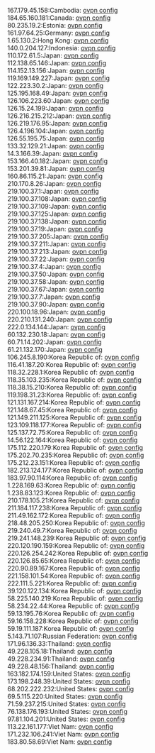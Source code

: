 167.179.45.158:Cambodia: [ovpn config](vpn/167_179_45_158.ovpn)  
184.65.160.181:Canada: [ovpn config](vpn/184_65_160_181.ovpn)  
80.235.19.2:Estonia: [ovpn config](vpn/80_235_19_2.ovpn)  
161.97.64.25:Germany: [ovpn config](vpn/161_97_64_25.ovpn)  
1.65.130.2:Hong Kong: [ovpn config](vpn/1_65_130_2.ovpn)  
140.0.204.127:Indonesia: [ovpn config](vpn/140_0_204_127.ovpn)  
110.172.61.5:Japan: [ovpn config](vpn/110_172_61_5.ovpn)  
112.138.65.146:Japan: [ovpn config](vpn/112_138_65_146.ovpn)  
114.152.13.156:Japan: [ovpn config](vpn/114_152_13_156.ovpn)  
119.169.149.227:Japan: [ovpn config](vpn/119_169_149_227.ovpn)  
122.223.30.2:Japan: [ovpn config](vpn/122_223_30_2.ovpn)  
125.195.168.49:Japan: [ovpn config](vpn/125_195_168_49.ovpn)  
126.106.223.60:Japan: [ovpn config](vpn/126_106_223_60.ovpn)  
126.15.24.199:Japan: [ovpn config](vpn/126_15_24_199.ovpn)  
126.216.215.212:Japan: [ovpn config](vpn/126_216_215_212.ovpn)  
126.219.176.95:Japan: [ovpn config](vpn/126_219_176_95.ovpn)  
126.4.196.104:Japan: [ovpn config](vpn/126_4_196_104.ovpn)  
126.55.195.75:Japan: [ovpn config](vpn/126_55_195_75.ovpn)  
133.32.129.21:Japan: [ovpn config](vpn/133_32_129_21.ovpn)  
14.3.166.39:Japan: [ovpn config](vpn/14_3_166_39.ovpn)  
153.166.40.182:Japan: [ovpn config](vpn/153_166_40_182.ovpn)  
153.201.39.81:Japan: [ovpn config](vpn/153_201_39_81.ovpn)  
160.86.115.21:Japan: [ovpn config](vpn/160_86_115_21.ovpn)  
210.170.8.26:Japan: [ovpn config](vpn/210_170_8_26.ovpn)  
219.100.37.1:Japan: [ovpn config](vpn/219_100_37_1.ovpn)  
219.100.37.108:Japan: [ovpn config](vpn/219_100_37_108.ovpn)  
219.100.37.109:Japan: [ovpn config](vpn/219_100_37_109.ovpn)  
219.100.37.125:Japan: [ovpn config](vpn/219_100_37_125.ovpn)  
219.100.37.138:Japan: [ovpn config](vpn/219_100_37_138.ovpn)  
219.100.37.19:Japan: [ovpn config](vpn/219_100_37_19.ovpn)  
219.100.37.205:Japan: [ovpn config](vpn/219_100_37_205.ovpn)  
219.100.37.211:Japan: [ovpn config](vpn/219_100_37_211.ovpn)  
219.100.37.213:Japan: [ovpn config](vpn/219_100_37_213.ovpn)  
219.100.37.22:Japan: [ovpn config](vpn/219_100_37_22.ovpn)  
219.100.37.4:Japan: [ovpn config](vpn/219_100_37_4.ovpn)  
219.100.37.50:Japan: [ovpn config](vpn/219_100_37_50.ovpn)  
219.100.37.58:Japan: [ovpn config](vpn/219_100_37_58.ovpn)  
219.100.37.67:Japan: [ovpn config](vpn/219_100_37_67.ovpn)  
219.100.37.7:Japan: [ovpn config](vpn/219_100_37_7.ovpn)  
219.100.37.90:Japan: [ovpn config](vpn/219_100_37_90.ovpn)  
220.100.18.96:Japan: [ovpn config](vpn/220_100_18_96.ovpn)  
220.210.131.240:Japan: [ovpn config](vpn/220_210_131_240.ovpn)  
222.0.134.144:Japan: [ovpn config](vpn/222_0_134_144.ovpn)  
60.132.230.18:Japan: [ovpn config](vpn/60_132_230_18.ovpn)  
60.71.14.202:Japan: [ovpn config](vpn/60_71_14_202.ovpn)  
61.21.132.170:Japan: [ovpn config](vpn/61_21_132_170.ovpn)  
106.245.8.190:Korea Republic of: [ovpn config](vpn/106_245_8_190.ovpn)  
116.41.187.20:Korea Republic of: [ovpn config](vpn/116_41_187_20.ovpn)  
118.32.228.1:Korea Republic of: [ovpn config](vpn/118_32_228_1.ovpn)  
118.35.103.235:Korea Republic of: [ovpn config](vpn/118_35_103_235.ovpn)  
118.38.15.210:Korea Republic of: [ovpn config](vpn/118_38_15_210.ovpn)  
119.198.31.23:Korea Republic of: [ovpn config](vpn/119_198_31_23.ovpn)  
121.131.167.214:Korea Republic of: [ovpn config](vpn/121_131_167_214.ovpn)  
121.148.67.45:Korea Republic of: [ovpn config](vpn/121_148_67_45.ovpn)  
121.149.211.125:Korea Republic of: [ovpn config](vpn/121_149_211_125.ovpn)  
123.109.118.177:Korea Republic of: [ovpn config](vpn/123_109_118_177.ovpn)  
125.137.72.75:Korea Republic of: [ovpn config](vpn/125_137_72_75.ovpn)  
14.56.122.164:Korea Republic of: [ovpn config](vpn/14_56_122_164.ovpn)  
175.112.220.179:Korea Republic of: [ovpn config](vpn/175_112_220_179.ovpn)  
175.202.70.235:Korea Republic of: [ovpn config](vpn/175_202_70_235.ovpn)  
175.212.23.151:Korea Republic of: [ovpn config](vpn/175_212_23_151.ovpn)  
182.213.124.177:Korea Republic of: [ovpn config](vpn/182_213_124_177.ovpn)  
183.97.90.114:Korea Republic of: [ovpn config](vpn/183_97_90_114.ovpn)  
1.228.169.63:Korea Republic of: [ovpn config](vpn/1_228_169_63.ovpn)  
1.238.83.123:Korea Republic of: [ovpn config](vpn/1_238_83_123.ovpn)  
210.178.105.21:Korea Republic of: [ovpn config](vpn/210_178_105_21.ovpn)  
211.184.117.238:Korea Republic of: [ovpn config](vpn/211_184_117_238.ovpn)  
211.49.162.172:Korea Republic of: [ovpn config](vpn/211_49_162_172.ovpn)  
218.48.205.250:Korea Republic of: [ovpn config](vpn/218_48_205_250.ovpn)  
219.240.49.7:Korea Republic of: [ovpn config](vpn/219_240_49_7.ovpn)  
219.241.148.239:Korea Republic of: [ovpn config](vpn/219_241_148_239.ovpn)  
220.120.190.159:Korea Republic of: [ovpn config](vpn/220_120_190_159.ovpn)  
220.126.254.242:Korea Republic of: [ovpn config](vpn/220_126_254_242.ovpn)  
220.126.85.65:Korea Republic of: [ovpn config](vpn/220_126_85_65.ovpn)  
220.90.89.167:Korea Republic of: [ovpn config](vpn/220_90_89_167.ovpn)  
221.158.101.54:Korea Republic of: [ovpn config](vpn/221_158_101_54.ovpn)  
222.111.5.221:Korea Republic of: [ovpn config](vpn/222_111_5_221.ovpn)  
39.120.122.134:Korea Republic of: [ovpn config](vpn/39_120_122_134.ovpn)  
58.225.140.219:Korea Republic of: [ovpn config](vpn/58_225_140_219.ovpn)  
58.234.22.44:Korea Republic of: [ovpn config](vpn/58_234_22_44.ovpn)  
59.13.195.76:Korea Republic of: [ovpn config](vpn/59_13_195_76.ovpn)  
59.16.158.228:Korea Republic of: [ovpn config](vpn/59_16_158_228.ovpn)  
59.19.111.187:Korea Republic of: [ovpn config](vpn/59_19_111_187.ovpn)  
5.143.71.107:Russian Federation: [ovpn config](vpn/5_143_71_107.ovpn)  
171.96.136.33:Thailand: [ovpn config](vpn/171_96_136_33.ovpn)  
49.228.105.18:Thailand: [ovpn config](vpn/49_228_105_18.ovpn)  
49.228.234.91:Thailand: [ovpn config](vpn/49_228_234_91.ovpn)  
49.228.48.156:Thailand: [ovpn config](vpn/49_228_48_156.ovpn)  
163.182.174.159:United States: [ovpn config](vpn/163_182_174_159.ovpn)  
173.198.248.39:United States: [ovpn config](vpn/173_198_248_39.ovpn)  
68.202.222.232:United States: [ovpn config](vpn/68_202_222_232.ovpn)  
69.5.115.220:United States: [ovpn config](vpn/69_5_115_220.ovpn)  
71.59.237.215:United States: [ovpn config](vpn/71_59_237_215.ovpn)  
76.138.176.193:United States: [ovpn config](vpn/76_138_176_193.ovpn)  
97.81.104.201:United States: [ovpn config](vpn/97_81_104_201.ovpn)  
113.22.161.177:Viet Nam: [ovpn config](vpn/113_22_161_177.ovpn)  
171.232.106.241:Viet Nam: [ovpn config](vpn/171_232_106_241.ovpn)  
183.80.58.69:Viet Nam: [ovpn config](vpn/183_80_58_69.ovpn)  
